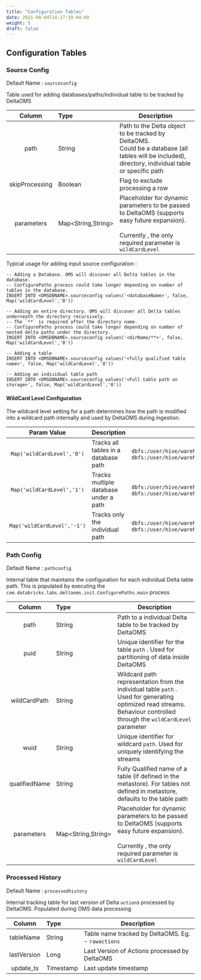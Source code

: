 ```yaml
---
title: "Configuration Tables"
date: 2021-08-04T14:27:39-04:00
weight: 5
draft: false
---
```


## Configuration Tables

### Source Config

Default Name :  `sourceconfig`

Table used for adding databases/paths/individual table to be tracked by DeltaOMS

| Column | Type | Description | 
| :-----------: | :----------- | ----------- | 
| path     | String | Path to the Delta object to be tracked by DeltaOMS. <br> Could be a database (all tables will be included), directory, individual table or specific path |
| skipProcessing | Boolean | Flag to exclude processing a row |
| parameters | Map<String,String> | Placeholder for dynamic parameters to be passed to DeltaOMS (supports easy future expansion). <br><br> Currently , the only required parameter is `wildCardLevel` |

Typical usage for adding input source configuration :
```$sql
-- Adding a Database. OMS will discover all Delta tables in the database. 
-- ConfigurePaths process could take longer depending on number of tables in the database.
INSERT INTO <OMSDBNAME>.sourceconfig values('<databaseName>', false, Map('wildCardLevel','0'))

-- Adding an entire directory. OMS will discover all Delta tables underneath the directory recursively. 
-- The `**` is required after the directory name. 
-- ConfigurePaths process could take longer depending on number of nested delta paths under the directory.
INSERT INTO <OMSDBNAME>.sourceconfig values('<dirName/**>', false, Map('wildCardLevel','0'))

-- Adding a table
INSERT INTO <OMSDBNAME>.sourceconfig values('<fully qualified table name>', false, Map('wildCardLevel','0'))

-- Adding an individual table path
INSERT INTO <OMSDBNAME>.sourceconfig values('<Full table path on storage>', false, Map('wildCardLevel','0'))
```

#### WildCard Level Configuration

The wildcard level setting for a path determines how the path is modified into a wildcard path 
internally and used by DeltaOMS during ingestion.

| Param Value |  Description | Example |
| :-----------: | :----------- | ------ |
| `Map('wildCardLevel','0')` | Tracks all tables in a database path | `dbfs:/user/hive/warehouse/sample.db/table1` -> `dbfs:/user/hive/warehouse/sample.db/*/_delta_log/*.json` |
| `Map('wildCardLevel','1')` | Tracks multiple database under a path | `dbfs:/user/hive/warehouse/sample.db/table1` -> `dbfs:/user/hive/warehouse/*/*/_delta_log/*.json` |
| `Map('wildCardLevel','-1')` | Tracks only the individual path | `dbfs:/user/hive/warehouse/sample.db/table1` -> `dbfs:/user/hive/warehouse/sample.db/table1/_delta_log/*.json` |

### Path Config

Default Name :  `pathconfig`

Internal table that maintains the configuration for each individual Delta table path. 
This is populated by executing the `com.databricks.labs.deltaoms.init.ConfigurePaths.main` process

| Column | Type | Description | 
| :-----------: | :----------- | ----------- | 
| path     | String | Path to a individual Delta table to be tracked by DeltaOMS |
| puid | String | Unique identifier for the table `path` . Used for partitioning of data inside DeltaOMS |
| wildCardPath | String | Wildcard path representation from the individual table `path` . Used for generating optimized read streams. <br> Behaviour controlled through the `wildCardLevel` parameter |
| wuid | String | Unique identifier for wildcard `path`. Used for uniquely identifying the streams |
| qualifiedName | String | Fully Qualified name of a table (if defined in the metastore). For tables not defined in metastore, defaults to the table path  |
| parameters | Map<String,String> | Placeholder for dynamic parameters to be passed to DeltaOMS (supports easy future expansion). <br><br> Currently , the only required parameter is `wildCardLevel` |

### Processed History

Default Name : `processedhistory`

Internal tracking table for last version of Delta `action`s processed by DeltaOMS. Populated during OMS data processing

| Column | Type | Description | 
| :-----------: | :----------- | ----------- | 
| tableName     | String | Table name tracked by DeltaOMS. Eg. - `rawactions` |
| lastVersion     | Long | Last Version of Actions processed by DeltaOMS |
| update_ts     | Timestamp | Last update timestamp |

